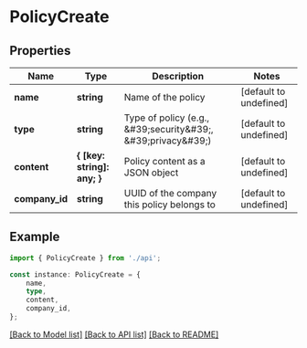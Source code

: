 # PolicyCreate


## Properties

Name | Type | Description | Notes
------------ | ------------- | ------------- | -------------
**name** | **string** | Name of the policy | [default to undefined]
**type** | **string** | Type of policy (e.g., \&#39;security\&#39;, \&#39;privacy\&#39;) | [default to undefined]
**content** | **{ [key: string]: any; }** | Policy content as a JSON object | [default to undefined]
**company_id** | **string** | UUID of the company this policy belongs to | [default to undefined]

## Example

```typescript
import { PolicyCreate } from './api';

const instance: PolicyCreate = {
    name,
    type,
    content,
    company_id,
};
```

[[Back to Model list]](../README.md#documentation-for-models) [[Back to API list]](../README.md#documentation-for-api-endpoints) [[Back to README]](../README.md)
